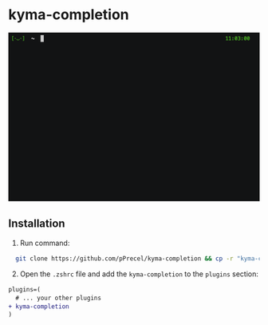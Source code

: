 # kyma-completion

![gif](kyma-completion.gif)

## Installation

1. Run command:

  ``` bash
    git clone https://github.com/pPrecel/kyma-completion && cp -r "kyma-completion" "$ZSH/custom/plugins" && rm -rf "kyma-completion"
  ```

2. Open the `.zshrc` file and add the `kyma-completion` to the `plugins` section:

  ```diff
  plugins=(
    # ... your other plugins
  + kyma-completion
  )
  ```
